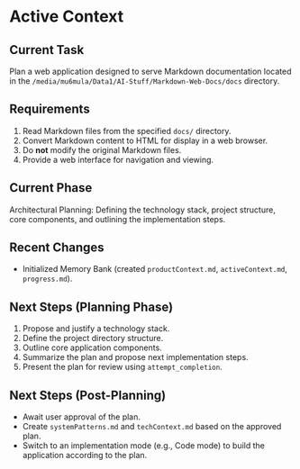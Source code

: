 # Active Context

## Current Task

Plan a web application designed to serve Markdown documentation located in the `/media/mu6mula/Data1/AI-Stuff/Markdown-Web-Docs/docs` directory.

## Requirements

1.  Read Markdown files from the specified `docs/` directory.
2.  Convert Markdown content to HTML for display in a web browser.
3.  Do **not** modify the original Markdown files.
4.  Provide a web interface for navigation and viewing.

## Current Phase

Architectural Planning: Defining the technology stack, project structure, core components, and outlining the implementation steps.

## Recent Changes

- Initialized Memory Bank (created `productContext.md`, `activeContext.md`, `progress.md`).

## Next Steps (Planning Phase)

1.  Propose and justify a technology stack.
2.  Define the project directory structure.
3.  Outline core application components.
4.  Summarize the plan and propose next implementation steps.
5.  Present the plan for review using `attempt_completion`.

## Next Steps (Post-Planning)

-   Await user approval of the plan.
-   Create `systemPatterns.md` and `techContext.md` based on the approved plan.
-   Switch to an implementation mode (e.g., Code mode) to build the application according to the plan.